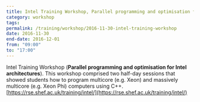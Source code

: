 ```yaml
---
title: Intel Training Workshop, Parallel programming and optimisation for Intel architecture
category: workshop
tags:
permalink: /training/workshop/2016-11-30-intel-training-workshop
date: 2016-11-30
end-date: 2016-12-01
from: "09:00"
to: "17:00"
---
```



Intel Training Workshop (**Parallel programming and optimisation for Intel architectures**). This workshop comprised two half-day sessions that showed students how to program multicore (e.g. Xeon) and massively multicore (e.g. Xeon Phi) computers using C++. [https://rse.shef.ac.uk/training/intel/](https://rse.shef.ac.uk/training/intel/)